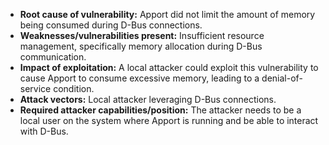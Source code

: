 - **Root cause of vulnerability:** Apport did not limit the amount of memory being consumed during D-Bus connections.
- **Weaknesses/vulnerabilities present:** Insufficient resource management, specifically memory allocation during D-Bus communication.
- **Impact of exploitation:** A local attacker could exploit this vulnerability to cause Apport to consume excessive memory, leading to a denial-of-service condition.
- **Attack vectors:** Local attacker leveraging D-Bus connections.
- **Required attacker capabilities/position:** The attacker needs to be a local user on the system where Apport is running and be able to interact with D-Bus.